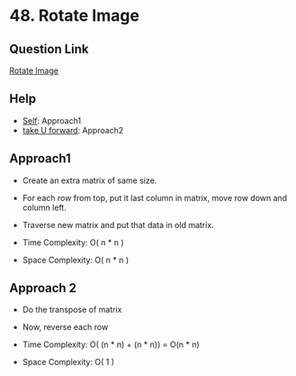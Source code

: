 
# 48. Rotate Image


## Question Link

[Rotate Image](https://leetcode.com/problems/rotate-image/)

## Help

- [Self](#): Approach1
- [take U forward](https://www.youtube.com/watch?v=Y72QeX0Efxw&list=PLgUwDviBIf0rPG3Ictpu74YWBQ1CaBkm2&index=13): Approach2



## Approach1

- Create an extra matrix of same size.

- For each row from top, put it last column in matrix, move row down and column left.

- Traverse new matrix and put that data in old matrix.

- Time Complexity: O( n * n )

- Space Complexity: O( n * n )


## Approach 2

- Do the transpose of matrix

- Now, reverse each row

- Time Complexity: O( (n * n) + (n * n)) = O(n * n) 

- Space Complexity: O( 1 )


